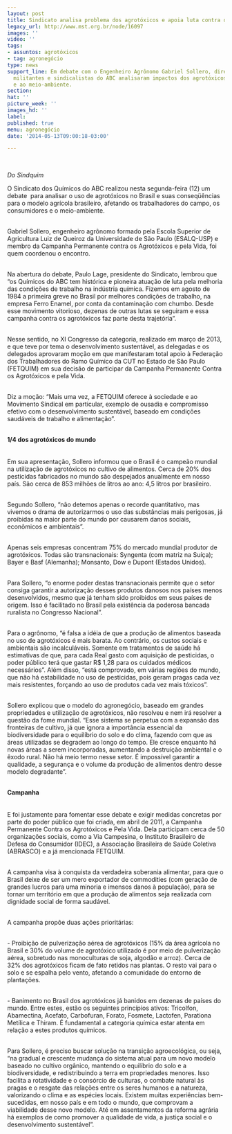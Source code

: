 ```yaml
---
layout: post
title: Sindicato analisa problema dos agrotóxicos e apoia luta contra os venenos agrícolas
legacy_url: http://www.mst.org.br/node/16097
images: ''
video: ''
tags:
- assuntos: agrotóxicos
- tag: agronegócio
type: news
support_line: Em debate com o Engenheiro Agrônomo Gabriel Sollero, diretoria do Sindicato,
  militantes e sindicalistas do ABC analisaram impactos dos agrotóxicos aos trabalhadores
  e ao meio-ambiente.
section: 
hat: ''
picture_week: ''
images_hd: ''
label: 
published: true
menu: agronegócio
date: '2014-05-13T09:00:18-03:00'

---
```

<p>&nbsp;</p><p><em>Do Sindquim<br></em></p><p>O Sindicato dos Químicos do ABC realizou nesta segunda-feira (12) um debate &nbsp;para analisar o uso de agrotóxicos no Brasil e suas conseqüências para o modelo agrícola brasileiro, afetando os trabalhadores do campo, os consumidores e o meio-ambiente.</p><p><br>Gabriel Sollero, engenheiro agrônomo formado pela Escola Superior de Agricultura Luiz de Queiroz da Universidade de São Paulo (ESALQ-USP) e membro da Campanha Permanente contra os Agrotóxicos e pela Vida, foi quem coordenou o encontro.&nbsp;</p><p><br>Na abertura do debate, Paulo Lage, presidente do Sindicato, lembrou que “os Químicos do ABC tem histórica e pioneira atuação de luta pela melhoria das condições de trabalho na indústria química. Fizemos em agosto de 1984 a primeira greve no Brasil por melhores condições de trabalho, na empresa Ferro Enamel, por conta da contaminação com chumbo. Desde esse movimento vitorioso, dezenas de outras lutas se seguiram e essa campanha contra os agrotóxicos faz parte desta trajetória”.</p><p><br>Nesse sentido, no XI Congresso da categoria, realizado em março de 2013, e que teve por tema o desenvolvimento sustentável, as delegadas e os delegados aprovaram moção em que manifestaram total apoio à Federação dos Trabalhadores do Ramo Químico da CUT no Estado de São Paulo (FETQUIM) em sua decisão de participar da Campanha Permanente Contra os Agrotóxicos e pela Vida.&nbsp;</p><p><br>Diz a moção: “Mais uma vez, a FETQUIM oferece à sociedade e ao Movimento Sindical em particular, exemplo de ousadia e compromisso efetivo com o desenvolvimento sustentável, baseado em condições saudáveis de trabalho e alimentação”.</p><p><br><strong>1/4 dos agrotóxicos do mundo<br></strong><br><br>Em sua apresentação, Sollero informou que o Brasil é o campeão mundial na utilização de agrotóxicos no cultivo de alimentos. Cerca de 20% dos pesticidas fabricados no mundo são despejados anualmente em nosso país. São cerca de 853 milhões de litros ao ano: 4,5 litros por brasileiro.</p><p><br>Segundo Sollero, “não detemos apenas o recorde quantitativo, mas vivemos o drama de autorizarmos o uso das substâncias mais perigosas, já proibidas na maior parte do mundo por causarem danos sociais, econômicos e ambientais”.</p><p><br>Apenas seis empresas concentram 75% do mercado mundial produtor de agrotóxicos. Todas são transnacionais: Syngenta (com matriz na Suíça); Bayer e Basf (Alemanha); Monsanto, Dow e Dupont (Estados Unidos).&nbsp;</p><p><br>Para Sollero, “o enorme poder destas transnacionais permite que o setor consiga garantir a autorização desses produtos danosos nos países menos desenvolvidos, mesmo que já tenham sido proibidos em seus países de origem. Isso é facilitado no Brasil pela existência da poderosa bancada ruralista no Congresso Nacional”.</p><p><br>Para o agrônomo, “é falsa a idéia de que a produção de alimentos baseada no uso de agrotóxicos é mais barata. Ao contrário, os custos sociais e ambientais são incalculáveis. Somente em tratamentos de saúde há estimativas de que, para cada Real gasto com aquisição de pesticidas, o poder público terá que gastar R$ 1,28 para os cuidados médicos necessários”. Além disso, “está comprovado, em várias regiões do mundo, que não há estabilidade no uso de pesticidas, pois geram pragas cada vez mais resistentes, forçando ao uso de produtos cada vez mais tóxicos”.</p><p><br>Sollero explicou que o modelo do agronegócio, baseado em grandes propriedades e utilização de agrotóxicos, não resolveu e nem irá resolver a questão da fome mundial. “Esse sistema se perpetua com a expansão das fronteiras de cultivo, já que ignora a importância essencial da biodiversidade para o equilíbrio do solo e do clima, fazendo com que as áreas utilizadas se degradem ao longo do tempo. Ele cresce enquanto há novas áreas a serem incorporadas, aumentando a destruição ambiental e o êxodo rural. Não há meio termo nesse setor. É impossível garantir a qualidade, a segurança e o volume da produção de alimentos dentro desse modelo degradante”.</p><p><br><strong>Campanha<br></strong><br><br>E foi justamente para fomentar esse debate e exigir medidas concretas por parte do poder público que foi criada, em abril de 2011, a Campanha Permanente Contra os Agrotóxicos e Pela Vida. Dela participam cerca de 50 organizações sociais, como a Via Campesina, o Instituto Brasileiro de Defesa do Consumidor (IDEC), a Associação Brasileira de Saúde Coletiva (ABRASCO) e a já mencionada FETQUIM.</p><p><br>A campanha visa à conquista da verdadeira soberania alimentar, para que o Brasil deixe de ser um mero exportador de commodities (com geração de grandes lucros para uma minoria e imensos danos à população), para se tornar um território em que a produção de alimentos seja realizada com dignidade social de forma saudável.</p><p><br>A campanha propõe duas ações prioritárias:</p><p><br>- Proibição de pulverização aérea de agrotóxicos (15% da área agrícola no Brasil e 30% do volume de agrotóxico utilizado é por meio de pulverização aérea, sobretudo nas monoculturas de soja, algodão e arroz). Cerca de 32% dos agrotóxicos ficam de fato retidos nas plantas. O resto vai para o solo e se espalha pelo vento, afetando a comunidade do entorno de plantações.</p><p><br>- Banimento no Brasil dos agrotóxicos já banidos em dezenas de países do mundo. Entre estes, estão os seguintes princípios ativos: Tricolfon, Abamectina, Acefato, Carbofuran, Forato, Fosmete, Lactofen, Parationa Metílica e Thiram. É fundamental a categoria química estar atenta em relação a estes produtos químicos.</p><p><br>Para Sollero, é preciso buscar solução na transição agroecológica, ou seja, “na gradual e crescente mudança do sistema atual para um novo modelo baseado no cultivo orgânico, mantendo o equilíbrio do solo e a biodiversidade, e redistribuindo a terra em propriedades menores. Isso facilita a rotatividade e o consórcio de culturas, o combate natural às pragas e o resgate das relações entre os seres humanos e a natureza, valorizando o clima e as espécies locais. Existem muitas experiências bem-sucedidas, em nosso país e em todo o mundo, que comprovam a viabilidade desse novo modelo. Até em assentamentos da reforma agrária há exemplos de como promover a qualidade de vida, a justiça social e o desenvolvimento sustentável”.</p><div>&nbsp;</div><p>&nbsp;</p>
